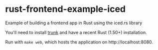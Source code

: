 # rust-frontend-example-iced

Example of building a frontend app in Rust using the iced.rs library

You'll need to install [trunk](https://github.com/thedodd/trunk) and have a recent Rust (1.50+) installation.

Run with `make web`, which hosts the application on http://localhost:8080.
